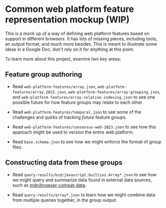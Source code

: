 # Common web platform feature representation mockup (WIP)

This is a mock up of a way of defining web platform features based on support in different browsers. It has lots of missing pieces, including tools, an output format, and much more besides. This is meant to illustrate some ideas in a Google Doc; don't rely on it for anything at this point.

To learn more about this project, examine two key areas:

## Feature group authoring

- Read `web-platform-features/array.json`, `web-platform-features/array.2022.json`, `web-platform-features/array-grouping.json`, and `web-platform-features/array-relative-indexing.json` to see one possible future for how feature groups may relate to each other.

- Read `web-platform-features/temporal.json` to see some of the challenges and quirks of tracking _future_ feature groups.

- Read `web-platform-features/consensus-web-2023.json` to see how this approach might be used to version the entire web platform.

- Read `base.schema.json` to see how we might enforce the format of group files.

## Constructing data from these groups

- Read `query-results/bcd/javascript.builtins.Array*.json` to see how we might query and summarize data found in external data sources, such as [mdn/browser-compat-data](https://github.com/mdn/browser-compat-data).

- Read `query-results/array*.json` to learn how we might combine data from multiple queries together, in the group output.
